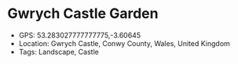 # Gwrych Castle Garden

- GPS: 53.283027777777775,-3.60645
- Location: Gwrych Castle, Conwy County, Wales, United Kingdom
- Tags: Landscape, Castle

